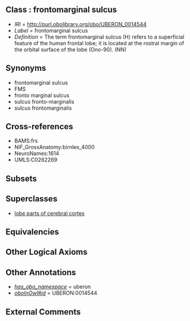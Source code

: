 
## Class : frontomarginal sulcus

 * *IRI* = http://purl.obolibrary.org/obo/UBERON_0014544
 * *Label* = frontomarginal sulcus
 * *Definition* = The term frontomarginal sulcus (H) refers to a superficial feature of the human frontal lobe; it is located at the rostral margin of the orbital surface of the lobe (Ono-90). (NN)

## Synonyms

 * frontomarginal sulcus
 * FMS
 * fronto marginal sulcus
 * sulcus fronto-marginalis
 * sulcus frontomarginalis

## Cross-references

 * BAMS:frs
 * NIF_GrossAnatomy:birnlex_4000
 * NeuroNames:1614
 * UMLS:C0262269

## Subsets


## Superclasses

 * [lobe parts of cerebral cortex](../../UBERON/22/UBERON_0003022.md)

## Equivalencies


## Other Logical Axioms


## Other Annotations

 * *[has_obo_namespace](../../ce/oboInOwl#hasOBONamespace.md)* = uberon
 * *[oboInOwl#id](../../id/oboInOwl#id.md)* = UBERON:0014544

## External Comments

